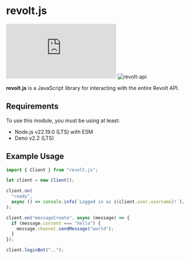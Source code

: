 # revolt.js

![revolt.js](https://img.shields.io/npm/v/revolt.js)
![revolt-api](https://img.shields.io/npm/v/revolt-api?label=Revolt%20API)

**revolt.js** is a JavaScript library for interacting with the entire Revolt
API.

## Requirements

To use this module, you must be using at least:

- Node.js v22.19.0 (LTS) with ESM
- Deno v2.2 (LTS)

## Example Usage

```javascript
import { Client } from "revolt.js";

let client = new Client();

client.on(
  "ready",
  async () => console.info(`Logged in as ${client.user.username}!`),
);

client.on("messageCreate", async (message) => {
  if (message.content === "hello") {
    message.channel.sendMessage("world");
  }
});

client.loginBot("..");
```
